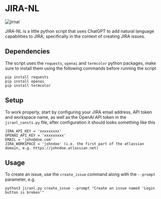 # JIRA-NL

![jirnal](https://user-images.githubusercontent.com/45729602/226185282-1d9f5e04-cb28-4cce-b555-15df49846791.gif)

JIRA-NL is a little python script that uses ChatGPT to add natural language capabilities to JIRA,
specifically in the context of creating JIRA issues.

## Dependencies

The script uses the `requests`, `openai` and `termcolor` python packages, make sure to install them
using the following commands before running the script

    pip install requests
    pip install openai
    pip install termcolor

## Setup

To work properly, start by configuring your JIRA email address, API token and workspace name, as well as the OpenAI API token
in the `jiranl_consts.py` file, after configuration it should looks something like this

    JIRA_API_KEY = 'xxxxxxxxx'
    OPENAI_API_KEY = 'xxxxxxxxx'
    EMAIL = 'john@doe.com'
    JIRA_WORKSPACE = 'johndoe' (i.e. the first part of the atlassian domain, e.g. https://johndoe.atlassian.net)

## Usage

To create an issue, use the `create_issue` command along with the `--prompt` parameter, e.g.

    python3 jiranl.py create_issue --prompt "Create an issue named 'Login button is broken'"

